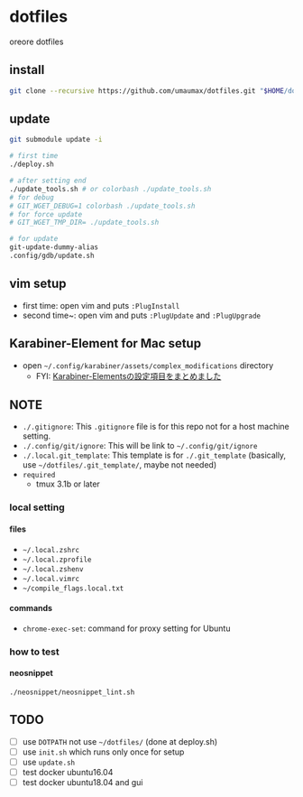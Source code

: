 # dotfiles

oreore dotfiles

## install
```sh
git clone --recursive https://github.com/umaumax/dotfiles.git "$HOME/dotfiles"
```

## update
```sh
git submodule update -i

# first time
./deploy.sh

# after setting end
./update_tools.sh # or colorbash ./update_tools.sh
# for debug
# GIT_WGET_DEBUG=1 colorbash ./update_tools.sh
# for force update
# GIT_WGET_TMP_DIR= ./update_tools.sh

# for update
git-update-dummy-alias
.config/gdb/update.sh
```

## vim setup
* first  time:  open vim and puts `:PlugInstall`
* second time~: open vim and puts `:PlugUpdate` and `:PlugUpgrade`

## Karabiner-Element for Mac setup
* open `~/.config/karabiner/assets/complex_modifications` directory
  * FYI: [Karabiner\-Elementsの設定項目をまとめました]( https://qiita.com/s-show/items/a1fd228b04801477729c )

## NOTE
* `./.gitignore`: This `.gitignore` file is for this repo not for a host machine setting.
* `./.config/git/ignore`: This will be link to `~/.config/git/ignore`
* `./.local.git_template`: This template is for `./.git_template` (basically, use `~/dotfiles/.git_template/`, maybe not needed)
* `required`
  * tmux 3.1b or later

### local setting
#### files
* `~/.local.zshrc`
* `~/.local.zprofile`
* `~/.local.zshenv`
* `~/.local.vimrc`
* `~/compile_flags.local.txt`

#### commands
* `chrome-exec-set`: command for proxy setting for Ubuntu

### how to test
#### neosnippet
```
./neosnippet/neosnippet_lint.sh
```

## TODO
* [ ] use `DOTPATH` not use `~/dotfiles/` (done at deploy.sh)
* [ ] use `init.sh` which runs only once for setup
* [ ] use `update.sh`
* [ ] test docker ubuntu16.04
* [ ] test docker ubuntu18.04 and gui
